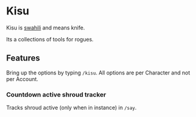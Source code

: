 # Kisu

Kisu is [swahili](https://en.wikipedia.org/wiki/Swahili_language) and
means knife.

Its a collections of tools for rogues.

## Features

Bring up the options by typing `/kisu`.
All options are per Character and not per Account.

### Countdown active shroud tracker

Tracks shroud active (only when in instance) in `/say`.
